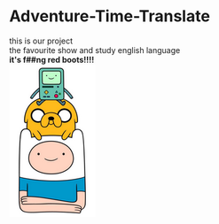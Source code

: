# Adventure-Time-Translate  
this is our project  
the favourite show and study english language  
__it's f##ng red boots!!!!__  
![](/img/readmeimg.png)

